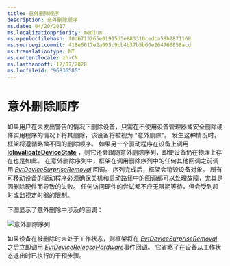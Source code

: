 ```yaml
---
title: 意外删除顺序
description: 意外删除顺序
ms.date: 04/20/2017
ms.localizationpriority: medium
ms.openlocfilehash: f0d6713265e01915d5e883310cedca58b2871168
ms.sourcegitcommit: 418e6617e2a695c9cb4b37b5b60e264760858acd
ms.translationtype: MT
ms.contentlocale: zh-CN
ms.lasthandoff: 12/07/2020
ms.locfileid: "96836585"
---
```

# <a name="surprise-removal-sequence"></a>意外删除顺序


如果用户在未发出警告的情况下删除设备，只需在不使用设备管理器或安全删除硬件实用程序的情况下将其删除，该设备将被视为 "意外删除"。 发生这种情况时，框架将遵循略微不同的删除顺序。 如果另一个驱动程序在设备上调用 [**IoInvalidateDeviceState**](/windows-hardware/drivers/ddi/wdm/nf-wdm-ioinvalidatedevicestate) ，则它还会跟随意外删除序列，即使设备仍在物理上存在也是如此。 在意外删除序列中，框架在调用删除序列中的任何其他回调之前调用 [*EvtDeviceSurpriseRemoval*](/windows-hardware/drivers/ddi/wdfdevice/nc-wdfdevice-evt_wdf_device_surprise_removal) 回调。 序列完成后，框架会销毁设备对象。 所有可移动设备的驱动程序必须确保关机和启动路径中的回调都可以处理故障，尤其是因删除硬件而导致的失败。 任何访问硬件的尝试都不应无限期等待，但会受到超时或监视定时器的限制。

下图显示了意外删除中涉及的回调：

![意外删除序列](images/surprise-removal.png)

如果设备在被删除时未处于工作状态，则框架将在 [*EvtDeviceSurpriseRemoval*](/windows-hardware/drivers/ddi/wdfdevice/nc-wdfdevice-evt_wdf_device_surprise_removal)之后立即调用 [*EvtDeviceReleaseHardware*](/windows-hardware/drivers/ddi/wdfdevice/nc-wdfdevice-evt_wdf_device_release_hardware)事件回调。 它省略了在设备从工作状态退出时已执行的干预步骤。

 

